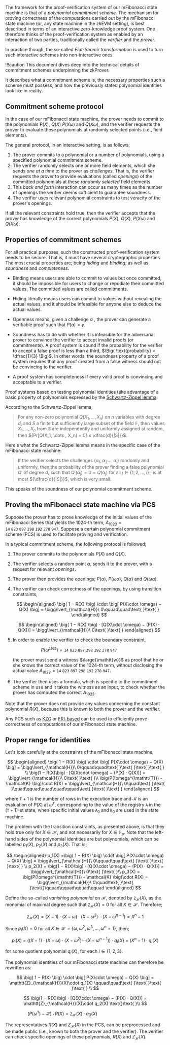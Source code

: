 The framework for the proof-verification system of our mFibonacci state machine is that of a _polynomial commitment scheme_. The mechanism for proving correctness of the computations carried out by the mFibonacci state machine (or, any state machine in the zkEVM setting), is best described in terms of an interactive zero-knowledge proof system. One therefore thinks of the proof-verification system as enabled by an interaction of two parties, traditionally called the _verifier_ and the _prover_.

In practice though, the so-called _Fiat-Shamir transformation_ is used to turn such interactive schemes into non-interactive ones.

!!!caution
    This document dives deep into the technical details of commitment schemes underpinning the zkProver.

It describes what a commitment scheme is, the necessary properties such a scheme must possess, and how the previously stated polynomial identities look like in reality.

## Commitment scheme protocol

In the case of our mFibonacci state machine, the prover needs to commit to the polynomials $P(X)$, $Q(X)$ $P( X \omega)$ and $Q( X \omega)$, and the verifier requests the prover to evaluate these polynomials at randomly selected points (i.e., field elements).

The general protocol, in an interactive setting, is as follows;

1. The prover commits to a polynomial or a number of polynomials, using a specified polynomial commitment scheme.
2. The verifier randomly selects one or more field elements, which she sends *one at a time* to the prover as _challenges_. That is, the verifier requests the prover to provide evaluations (called _openings_) of the committed polynomials at these *randomly selected* field elements.
3. This *back and forth* interaction can occur as many times as the number of openings the verifier deems sufficient to guarantee soundness.  
4. The verifier uses relevant polynomial constraints to test veracity of the prover's openings.

If all the relevant constraints hold true, then the verifier accepts that the prover has knowledge of the correct polynomials $P(X)$, $Q(X)$, $P(X\omega)$ and $Q(X\omega)$.

## Properties of commitment schemes

For all practical purposes, such the constructed proof-verification system needs to be secure. That is, it must have several cryptographic properties. The most crucial properties are; being *hiding* and *binding*, as well as _soundness_ and _completeness_.

- Binding means users are able to commit to values but once committed, it should be impossible for users to change or repudiate their committed values. The committed values are called commitments.

- Hiding literally means users can commit to values without revealing the actual values, and it should be infeasible for anyone else to deduce the actual values.

- Openness means, given a challenge $\alpha$ , the prover can generate a verifiable proof such that $P(\alpha) = y$.

- Soundness has to do with whether it is infeasible for the adversarial prover to convince the verifier to accept invalid proofs (or commitments). A proof system is sound if the probability for the verifier to accept a false proof is less than a third, $\Big( \text{probability} < \dfrac{1}{3} \Big)$. In other words, the soundness property of a proof system requires that any proof created from a false witness should not be convincing to the verifier.

- A proof system has completeness if every valid proof is convincing and acceptable to a verifier.

Proof systems based on testing polynomial identities take advantage of a basic property of polynomials expressed by the [Schwartz-Zippel lemma](https://courses.cs.washington.edu/courses/cse521/17wi/521-lecture-7.pdf).

According to the Schwartz-Zippel lemma;

>For any non-zero polynomial ${Q(X_1, \dots , X_n)}$ on ${n}$ variables with degree ${d}$, and ${S}$ a finite but sufficiently large subset of the field $\mathbb{F}$, then values ${ X_1, \dots , X_n }$ from ${S}$ are independently and uniformly assigned at random, then
${Pr[Q(X_1, \dots , X_n) = 0] ≤ \dfrac{d}{|S|}}$.

Here's what the Schwartz-Zippel lemma means in the specific case of the mFibonacci state machine:

>​If the verifier selects the challenges $\{ \alpha_1, \alpha_2 . . . , \alpha_l \}$ randomly and uniformly, then the probability of the prover finding a false polynomial ${Q'}$ of degree $d$, such that ${Q'(\alpha_j) = 0 = Q(\alpha_j)}$ for all $j \in \{ 1, 2, \dots , l \}$ , is at most ${\dfrac{d}{|S|}}$, which is very small.

This speaks of the soundness of our polynomial commitment scheme.

## Proving the mFibonacci state machine via PCS

Suppose the prover has to prove knowledge of the initial values of the mFibonacci Series that yields the $1024$-th term, $A_{1023} = \mathtt{14\ 823\ 897\ 298\ 192\ 278\ 947}$. Suppose a certain polynomial commitment scheme (PCS) is used to facilitate proving and verification.

In a typical commitment scheme, the following  protocol is followed;

1. The prover commits to the polynomials $P(X)$ and $Q(X)$.

2. The verifier selects a random point $\alpha$, sends it to the prover, with a request for relevant *openings*.
3. The prover then provides the openings; $P(\alpha)$, $P(\omega \alpha)$, $Q(\alpha)$ and $Q(\omega \alpha)$.
4. The verifier can check correctness of the openings, by using transition constraints,
    
    $$
    \begin{aligned}
    \big( 1 − R(X) \big) \cdot \big[ P(X\cdot \omega) − Q(X) \big] = \bigg\lvert_{\mathcal{H}}\ 0\qquad\quad\text{ }\text{ }
    \end{aligned}
    $$

    $$
    \begin{aligned}
    \big( 1 − R(X) \big) · [Q(X\cdot \omega) − (P(X) · Q(X))] = \bigg\lvert_{\mathcal{H}}\ 0\text{ }\text{ }
    \end{aligned}
    $$

5. In order to enable the verifier to check the boundary constraint,

   $$
   P(\omega^{\mathtt{1023}}) = \mathtt{14\ 823\ 897\ 298\ 192\ 278\ 947}\qquad\qquad
   $$

   the prover must send a witness $\large{\mathtt{w}}$ as proof that he or she knows the correct value of the $1024$-th term, without disclosing the actual value $A_{1023} = \mathtt{14\ 823\ 897\ 298\ 192\ 278\ 947}$.

6. The verifier then uses a formula, which is specific to the commitment scheme in use and it takes the witness as an input, to check whether the prover has computed the correct $A_{1023}$.

Note that the prover does not provide any values concerning the constant polynomial $R(X)$, because this is known to both the prover and the verifier.

Any PCS such as [KZG](https://www.iacr.org/archive/asiacrypt2010/6477178/6477178.pdf) or [FRI-based](https://link.springer.com/content/pdf/10.1007%2F3-540-46766-1_9.pdf) can be used to efficiently prove correctness of computations of our mFibonacci state machine.

## Proper range for identities

Let's look carefully at the constraints of the mFibonacci state machine;

$$
\begin{aligned}
\big( 1 − R(X) \big) \cdot \big[ P(X\cdot \omega) − Q(X) \big] = \bigg\lvert_{\mathcal{H}}\ 0\qquad\quad\text{ }\text{ }\text{ }\text{ } \\
\big(1 − R(X)\big) · [Q(X\cdot \omega) − (P(X) · Q(X))] = \bigg\lvert_{\mathcal{H}}\ 0\text{ }\text{ }\\
\big(P(\omega^{\mathtt{T}}) - \mathcal{K} \big)\cdot R(X) = \bigg\lvert_{\mathcal{H}}\ 0\quad\text{ }\text{ }\quad\qquad\quad\quad\qquad\text{ }\text{ }\text{ }
\end{aligned}
$$

where $\mathtt{T}+1$ is the number of rows in the execution trace and $\mathcal{K}$ is an evaluation of $P(X)$ at $\omega^{\mathtt{T}}$, corresponding to the value of the registry $\mathtt{A}$ in the $(\mathtt{T}+1)$-st state, when specific initial values $\mathtt{A}_0$ and $\mathtt{B}_0$ are used in the state machine.

The problem with the transition constraints, as presented above, is that they hold true only for $X \in \mathcal{H}$, and not necessarily for $X \in \mathbb{F}_p$. Note that the left-hand sides of the polynomial identities are but polynomials, which can be labelled $p_1(X)$, $p_2(X)$ and $p_3(X)$. That is;

$$
\begin{aligned}
p_1(X) =\big( 1 − R(X) \big) \cdot \big[ P(X\cdot \omega) − Q(X) \big] =  \bigg\lvert_{\mathcal{H}}\ 0\qquad\quad\text{ }\text{ }\text{ }\text{ } \\
p_2(X) = \big(1 − R(X)\big) · [Q(X\cdot \omega) − (P(X) · Q(X))] = \bigg\lvert_{\mathcal{H}}\ 0\text{ }\text{ }\\
p_3(X) = \big(P(\omega^{\mathtt{T}}) - \mathcal{K} \big)\cdot R(X)  = \bigg\lvert_{\mathcal{H}}\ 0\quad\text{ }\text{ }\text{}\qquad\qquad\qquad\qquad
\end{aligned}
$$

Define the so-called *vanishing polynomial* on $\mathcal{H}$, denoted by $\mathtt{Z}_{\mathcal{H}}(X)$, as the monomial of maximal degree such that $\mathtt{Z}_{\mathcal{H}}(X) = 0$ for all $X \in \mathcal{H}$. Therefore;

$$
\mathtt{Z}_{\mathcal{H}}(X) = (X-1)\cdot(X-\omega)\cdot(X-\omega^2)\cdots(X-\omega^{n-1}) = X^{n} - 1
$$

Since  $p_i(X) = 0$  for all  $X \in \mathcal{H} = \{ \omega, \omega^2, \omega^3, \dots , \omega^n = 1 \}$, then;

$$
    p_i(X)\ =\ \big((X-1)\cdot(X-\omega)\cdot(X-\omega^2)\cdots(X-\omega^{n-1})\big)\cdot q_i(X)\ =\ \big( X^{n} - 1 \big) \cdot q_i(X)
$$

for some quotient polynomial $q_i(X)$, for each $i \in \{ 1, 2, 3 \}$.

The polynomial identities of our mFibonacci state machine can therefore be rewritten as:

$$
    \big( 1 − R(X) \big) \cdot \big[ P(X\cdot \omega) − Q(X) \big] = \mathtt{Z}_{\mathcal{H}}(X)\cdot q_1(X) \qquad\quad\text{ }\text{ }\text{ }\text{ } \\
$$

$$
    \big(1 − R(X)\big) · [Q(X\cdot \omega) − (P(X) · Q(X))] = \mathtt{Z}_{\mathcal{H}}(X)\cdot q_2(X) \text{}\text{ }\\
$$

$$
    \big(P(\omega^{\mathtt{T}}) - \mathcal{K} \big)\cdot R(X) = \mathtt{Z}_{\mathcal{H}}(X)\cdot q_3(X) \qquad\text{}\text{}\quad\qquad\qquad\qquad\text{ }
$$

The representatives $R(X)$ and $Z_{\mathcal{H}}(X)$ in the PCS, can be preprocessed and be made public (i.e., known to both the prover and the verifier). The verifier can check specific openings of these polynomials, $R(X)$ and $Z_{\mathcal{H}}(X)$.
